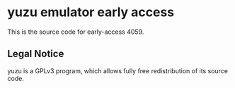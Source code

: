 yuzu emulator early access
=============

This is the source code for early-access 4059.

## Legal Notice

yuzu is a GPLv3 program, which allows fully free redistribution of its source code.